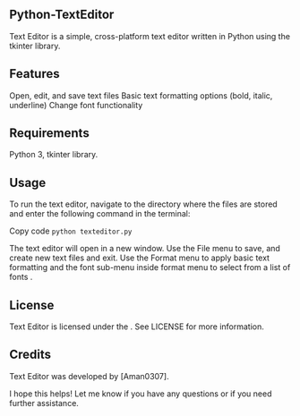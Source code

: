## Python-TextEditor

Text Editor is a simple, cross-platform text editor written in Python using the tkinter library.

## Features
Open, edit, and save text files
Basic text formatting options (bold, italic, underline)
Change font functionality

## Requirements
Python 3,
tkinter library.


## Usage
To run the text editor, navigate to the directory where the files are stored and enter the following command in the terminal:

Copy code
 ```python texteditor.py ```
 
The text editor will open in a new window. Use the File menu to save, and create new text files and exit. Use the Format menu to apply basic text formatting and the font sub-menu inside format menu to select from a list of fonts .

## License
Text Editor is licensed under the . See LICENSE for more information.

## Credits
Text Editor was developed by [Aman0307].

I hope this helps! Let me know if you have any questions or if you need further assistance.

